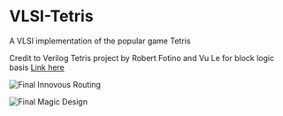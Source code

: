 # VLSI-Tetris
A VLSI implementation of the popular game Tetris

Credit to Verilog Tetris project by Robert Fotino and Vu Le for block logic basis [Link here](https://github.com/rfotino/verilog-tetris)

![Final Innovous Routing](https://github.com/ehc675/VLSI-Tetris/assets/142858197/92b9d731-9030-4697-a36f-1edd0fe67165)

![Final Magic Design](https://github.com/ehc675/VLSI-Tetris/assets/142858197/0d37186a-e206-4b45-969c-baf403a81418)

